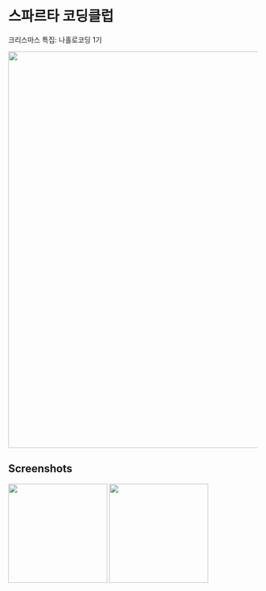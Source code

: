 # 스파르타 코딩클럽
크리스마스 특집: 나홀로코딩 1기

<img width="800" src="https://user-images.githubusercontent.com/62004474/102679924-fb5f0200-41f6-11eb-93ab-02a40bfc5c7d.jpg">



Screenshots
--------------

<div>
  <img width="200" src="https://user-images.githubusercontent.com/62004474/102679982-b8515e80-41f7-11eb-8481-6828eae2b995.PNG">
  <img width="200" src="https://user-images.githubusercontent.com/62004474/102680001-e6cf3980-41f7-11eb-87bb-158e2350eed3.PNG">
</div>
